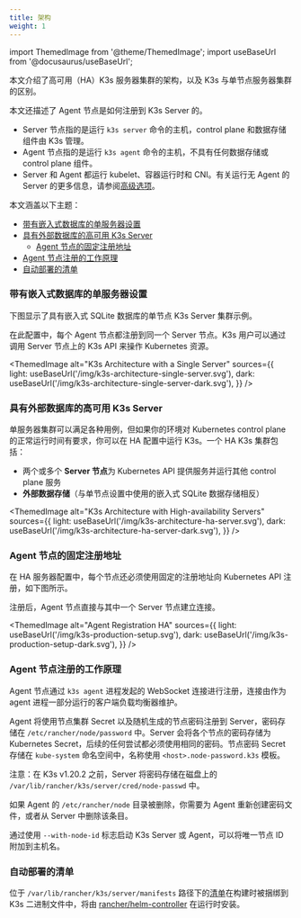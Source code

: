 ```yaml
---
title: 架构
weight: 1
---
```


import ThemedImage from '@theme/ThemedImage';
import useBaseUrl from '@docusaurus/useBaseUrl';

本文介绍了高可用（HA）K3s 服务器集群的架构，以及 K3s 与单节点服务器集群的区别。

本文还描述了 Agent 节点是如何注册到 K3s Server 的。

* Server 节点指的是运行 `k3s server` 命令的主机，control plane 和数据存储组件由 K3s 管理。
* Agent 节点指的是运行 `k3s agent` 命令的主机，不具有任何数据存储或 control plane 组件。
* Server 和 Agent 都运行 kubelet、容器运行时和 CNI。有关运行无 Agent 的 Server 的更多信息，请参阅[高级选项](../advanced/advanced.md#运行无-agent-的-server实验性)。

本文涵盖以下主题：

- [带有嵌入式数据库的单服务器设置](#带有嵌入式数据库的单服务器设置)
- [具有外部数据库的高可用 K3s Server](#具有外部数据库的高可用-k3s-server)
   - [Agent 节点的固定注册地址](#agent-节点的固定注册地址)
- [Agent 节点注册的工作原理](#agent-节点注册的工作原理)
- [自动部署的清单](#自动部署的清单)

### 带有嵌入式数据库的单服务器设置

下图显示了具有嵌入式 SQLite 数据库的单节点 K3s Server 集群示例。

在此配置中，每个 Agent 节点都注册到同一个 Server 节点。K3s 用户可以通过调用 Server 节点上的 K3s API 来操作 Kubernetes 资源。

<ThemedImage
alt="K3s Architecture with a Single Server"
sources={{
light: useBaseUrl('/img/k3s-architecture-single-server.svg'),
dark: useBaseUrl('/img/k3s-architecture-single-server-dark.svg'),
}}
/>


### 具有外部数据库的高可用 K3s Server

单服务器集群可以满足各种用例，但如果你的环境对 Kubernetes control plane 的正常运行时间有要求，你可以在 HA 配置中运行 K3s。一个 HA K3s 集群包括：

* 两个或多个 **Server 节点**为 Kubernetes API 提供服务并运行其他 control plane 服务
* **外部数据存储**（与单节点设置中使用的嵌入式 SQLite 数据存储相反）

<ThemedImage
alt="K3s Architecture with High-availability Servers"
sources={{
light: useBaseUrl('/img/k3s-architecture-ha-server.svg'),
dark: useBaseUrl('/img/k3s-architecture-ha-server-dark.svg'),
}}
/>

### Agent 节点的固定注册地址

在 HA 服务器配置中，每个节点还必须使用固定的注册地址向 Kubernetes API 注册，如下图所示。

注册后，Agent 节点直接与其中一个 Server 节点建立连接。

<ThemedImage
alt="Agent Registration HA"
sources={{
light: useBaseUrl('/img/k3s-production-setup.svg'),
dark: useBaseUrl('/img/k3s-production-setup-dark.svg'),
}}
/>

### Agent 节点注册的工作原理

Agent 节点通过 `k3s agent` 进程发起的 WebSocket 连接进行注册，连接由作为 agent 进程一部分运行的客户端负载均衡器维护。

Agent 将使用节点集群 Secret 以及随机生成的节点密码注册到 Server，密码存储在 `/etc/rancher/node/password` 中。Server 会将各个节点的密码存储为 Kubernetes Secret，后续的任何尝试都必须使用相同的密码。节点密码 Secret 存储在 `kube-system` 命名空间中，名称使用 `<host>.node-password.k3s` 模板。

注意：在 K3s v1.20.2 之前，Server 将密码存储在磁盘上的 `/var/lib/rancher/k3s/server/cred/node-passwd` 中。

如果 Agent 的 `/etc/rancher/node` 目录被删除，你需要为 Agent 重新创建密码文件，或者从 Server 中删除该条目。

通过使用 `--with-node-id` 标志启动 K3s Server 或 Agent，可以将唯一节点 ID 附加到主机名。

### 自动部署的清单

位于 `/var/lib/rancher/k3s/server/manifests` 路径下的[清单](https://github.com/k3s-io/k3s/tree/master/manifests)在构建时被捆绑到 K3s 二进制文件中，将由 [rancher/helm-controller](https://github.com/k3s-io/helm-controller#helm-controller) 在运行时安装。
